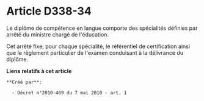 # Article D338-34

Le diplôme de compétence en langue comporte des spécialités définies par arrêté du ministre chargé de l'éducation. 

Cet arrêté fixe, pour chaque spécialité, le référentiel de certification ainsi que le règlement particulier de l'examen
conduisant à la délivrance du diplôme.

**Liens relatifs à cet article**

	**Créé par**:

	  - Décret n°2010-469 du 7 mai 2010 - art. 1
